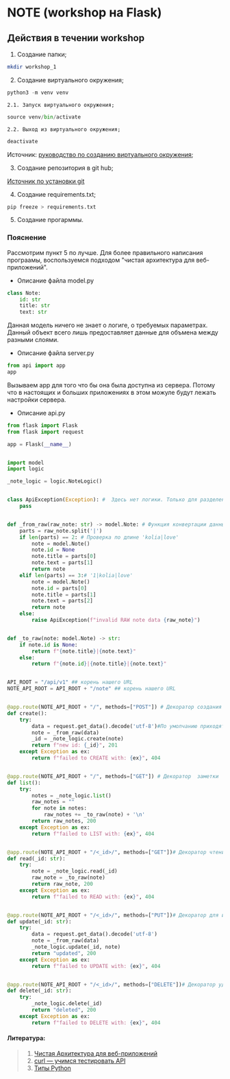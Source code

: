 # NOTE (workshop на Flask)

## Действия в течении workshop

1. Создание папки;
   
```bash
mkdir workshop_1
``` 

2. Cоздание виртуального окружения; 
```python
python3 -m venv venv
```
    2.1. Запуск виртуального окружения;
```python
source venv/bin/activate
```
    2.2. Выход из виртуального окружения;
```python
deactivate
```
Источник: [руководство по созданию виртуального окружения](https://mob25.com/visual-studio-code-virtualnoe-okruzhenie-venv/); 

3. Cоздание репозитория в git hub;

[Источник по установки git](https://htmlacademy.ru/blog/git/git-console)

4. Создание requirements.txt;
```python
pip freeze > requirements.txt
```
5. Создание прогарммы.

### Пояснение

  Рассмотрим пункт 5 по лучше. Для более правильного написания програамы, воспользуемся подходом "чистая архитектура для веб-приложений".

- Описание файла model.py
```python
class Note:
    id: str
    title: str
    text: str
```
Данная модель ничего не знает о логиге, о требуемых параметрах. Данный объект всего лишь предоставляет данные для объмена между разными слоями.

- Описание файла server.py
```python
from api import app
app
```
Вызываем app для того что бы она была доступна из сервера. Потому что в настоящих и больших приложениях в этом можуле будут лежать настройки сервера.
- Описание api.py
```python
from flask import Flask
from flask import request

app = Flask(__name__)


import model
import logic

_note_logic = logic.NoteLogic()


class ApiException(Exception): #  Здесь нет логики. Только для разделения
    pass


def _from_raw(raw_note: str) -> model.Note: # Функция конвертации данных в модель (raw) - сырые дынные
    parts = raw_note.split('|')
    if len(parts) == 2: # Проверка по длине 'kolia|love'
        note = model.Note()
        note.id = None
        note.title = parts[0]
        note.text = parts[1]
        return note
    elif len(parts) == 3:# '1|kolia|love'
        note = model.Note()
        note.id = parts[0]
        note.title = parts[1]
        note.text = parts[2]
        return note
    else:
        raise ApiException(f"invalid RAW note data {raw_note}")


def _to_raw(note: model.Note) -> str:
    if note.id is None:
        return f"{note.title}|{note.text}"
    else:
        return f"{note.id}|{note.title}|{note.text}"


API_ROOT = "/api/v1" ## корень нашего URL
NOTE_API_ROOT = API_ROOT + "/note" ## корень нашего URL


@app.route(NOTE_API_ROOT + "/", methods=["POST"]) # Декоратор создания заметки
def create():
    try:
        data = request.get_data().decode('utf-8')#По умолчанию приходят данные в битовоц системе. decode('utf-8') декодируем данные
        note = _from_raw(data)
        _id = _note_logic.create(note)
        return f"new id: {_id}", 201
    except Exception as ex:
        return f"failed to CREATE with: {ex}", 404


@app.route(NOTE_API_ROOT + "/", methods=["GET"]) # Декоратор  заметки
def list():
    try:
        notes = _note_logic.list()
        raw_notes = ""
        for note in notes:
            raw_notes += _to_raw(note) + '\n'
        return raw_notes, 200
    except Exception as ex:
        return f"failed to LIST with: {ex}", 404


@app.route(NOTE_API_ROOT + "/<_id>/", methods=["GET"])# Декоратор чтения заметки
def read(_id: str):
    try:
        note = _note_logic.read(_id)
        raw_note = _to_raw(note)
        return raw_note, 200
    except Exception as ex:
        return f"failed to READ with: {ex}", 404


@app.route(NOTE_API_ROOT + "/<_id>/", methods=["PUT"])# Декоратор для изменения заметки
def update(_id: str):
    try:
        data = request.get_data().decode('utf-8')
        note = _from_raw(data)
        _note_logic.update(_id, note)
        return "updated", 200
    except Exception as ex:
        return f"failed to UPDATE with: {ex}", 404


@app.route(NOTE_API_ROOT + "/<_id>/", methods=["DELETE"])# Декоратор удаления заметки
def delete(_id: str):
    try:
        _note_logic.delete(_id)
        return "deleted", 200
    except Exception as ex:
        return f"failed to DELETE with: {ex}", 404
```




#### Литература:
> 1. [Чистая Архитектура для веб-приложений](https://habr.com/ru/articles/493430/) 
> 2. [curl — учимся тестировать API](https://testengineer.ru/curl-uchimsya-testirovat-api/) 
> 3. [Типы Python](https://www.youtube.com/watch?v=29WDYmT4e1E)




